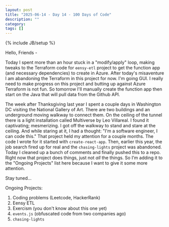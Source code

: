```yaml
---
layout: post
title: "2025-06-14 - Day 14 - 100 Days of Code"
description: ""
category:
tags: []
---
```

{% include JB/setup %}

Hello, Friends -

Today I spent more than an hour stuck in a "modify/apply" loop, making tweaks to the Terraform code for `eensy-etl` project to get the function app (and necessary dependencies) to create in Azure. After today's misaventure I am abandoning the Terraform in this project for now. I'm going GUI. I really need to make progress on this project and butting up against Azure Terraform is not fun. So tomorrow I'll manually create the function app then start on the Java that will pull data from the Github API.

The week after Thanksgiving last year I spent a couple days in Washington DC visiting the National Gallery of Art. There are two buildings and an underground moving walkway to connect them. On the ceiling of the tunnel there is a light installation called Multiverse by Leo Villareal. I found it captivating; mesmerizing. I got off the walkway to stand and stare at the ceiling. And while staring at it, I had a thought: "I'm a software engineer, I can code this." That project held my attention for a couple months. The code I wrote for it started with `create-react-app`. Then, earlier this year, the job search fired up for real and the `chasing-lights` project was abandoned. Today I cleaned up a bunch of comments and finally pushed this to a repo. Right now that project does things, just not *all* the things. So I'm adding it to the "Ongoing Projects" list here because I want to give it some more attention.

Stay tuned...

Ongoing Projects:
1. Coding problems (Leetcode, HackerRank)
2. Eensy ETL
3. Exercism (you don't know about this one yet)
4. `events.js` (obfuscated code from two companies ago)
5. `chasing-lights`